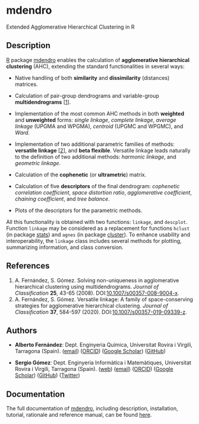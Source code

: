 # mdendro
Extended Agglomerative Hierarchical Clustering in R

## Description

[R](https://www.r-project.org) package [mdendro](https://github.com/sergio-gomez/mdendro) enables the calculation of **agglomerative hierarchical clustering** (AHC), extending the standard functionalities in several ways:

- Native handling of both **similarity** and **dissimilarity** (distances) matrices.

- Calculation of pair-group dendrograms and variable-group **multidendrograms** [[1](#references)].

- Implementation of the most common AHC methods in both **weighted** and **unweighted** forms: _single linkage_, _complete linkage_, _average linkage_ (UPGMA and WPGMA), _centroid_ (UPGMC and WPGMC), and _Ward_.

- Implementation of two additional parametric families of methods: **versatile linkage** [[2](#references)], and **beta flexible**. Versatile linkage leads naturally to the definition of two additional methods: _harmonic linkage_, and _geometric linkage_.

- Calculation of the **cophenetic** (or **ultrametric**) matrix.

- Calculation of five **descriptors** of the final dendrogram: _cophenetic correlation coefficient_, _space distortion ratio_, _agglomerative coefficient_, _chaining coefficient_, and _tree balance_.

- Plots of the descriptors for the parametric methods.

All this functionality is obtained with two functions: `linkage`, and `descplot`. Function `linkage` may be considered as a replacement for functions `hclust` (in package [stats](https://stat.ethz.ch/R-manual/R-devel/library/stats/html/00Index.html)) and `agnes` (in package [cluster](https://stat.ethz.ch/R-manual/R-devel/library/cluster/html/00Index.html)). To enhance usability and interoperability, the `linkage` class includes several methods for plotting, summarizing information, and class conversion.


## References

1. A. Fernández, S. Gómez. Solving non-uniqueness in agglomerative hierarchical clustering using multidendrograms. _Journal of Classification_ **25**, 43-65 (2008). DOI:[10.1007/s00357-008-9004-x](https:/doi.org/10.1007/s00357-008-9004-x).
2. A. Fernández, S. Gómez. Versatile linkage: A family of space-conserving strategies for agglomerative hierarchical clustering. _Journal of Classification_ **37**, 584-597 (2020). DOI:[10.1007/s00357-019-09339-z](https:/doi.org/10.1007/s00357-019-09339-z).


## Authors

- **Alberto Fernández**: Dept. Enginyeria Química, Universitat Rovira i Virgili, Tarragona (Spain). ([email](mailto:alberto.fernandez@urv.cat?subject=[mdendro])) ([ORCID](https://orcid.org/0000-0002-1241-1646)) ([Google Scholar](https://scholar.google.es/citations?user=AbH4r0IAAAAJ)) ([GitHub](https://github.com/albyfs))

- **Sergio Gómez**: Dept. Enginyeria Informàtica i Matemàtiques, Universitat Rovira i Virgili, Tarragona (Spain). ([web](https://deim.urv.cat/~sergio.gomez/)) ([email](mailto:sergio.gomez@urv.cat?subject=[mdendro])) ([ORCID](http://orcid.org/0000-0003-1820-0062)) ([Google Scholar](https://scholar.google.es/citations?user=ETrjkSIAAAAJ)) ([GitHub](https://github.com/sergio-gomez)) ([Twitter](https://twitter.com/SergioGomezJ))


## Documentation

The full documentation of [mdendro](https://github.com/sergio-gomez/mdendro), including description, installation, tutorial, rationale and reference manual, can be found [here](https://sergio-gomez.github.io/mdendro/).
